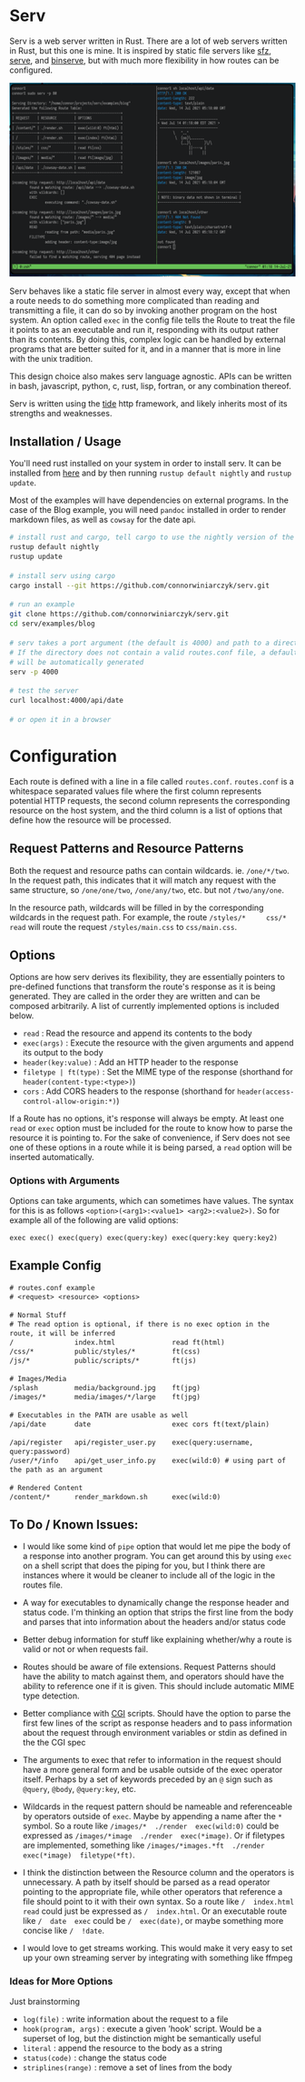 # Serv

Serv is a web server written in Rust. There are a lot of web servers written
in Rust, but this one is mine. It is inspired by static file servers like 
[sfz](https://github.com/weihanglo/sfz),
[serve](https://github.com/vercel/serve), and
[binserve](https://github.com/mufeedvh/binserve),
but with much more flexibility in how routes can be configured.

![screenshot](screenshot.png)

Serv behaves like a static file server in almost every way, except that when a route needs to do something more
complicated than reading and transmitting a file, it can do so by invoking
another program on the host system. An option called `exec` in the config file
tells the Route to treat the file it points to as an executable and run it,
responding with its output rather than its contents. By doing this, complex
logic can be handled by external programs that are better suited for it, and in
a manner that is more in line with the unix tradition.

This design choice also makes serv language agnostic. APIs can be written in bash,
javascript, python, c, rust, lisp, fortran, or any combination thereof.

Serv is written using the [tide](https://github.com/http-rs/tide) http framework,
and likely inherits most of its strengths and weaknesses. 


## Installation / Usage

You'll need rust installed on your system in order to install serv. It can be 
installed from [here](https://rustup.rs/) and by then running `rustup default nightly`
and `rustup update`.

Most of the examples will have dependencies on external programs. In the case
of the Blog example, you will need `pandoc` installed in order to render 
markdown files, as well as `cowsay` for the date api.

```bash
# install rust and cargo, tell cargo to use the nightly version of the compiler
rustup default nightly
rustup update

# install serv using cargo
cargo install --git https://github.com/connorwiniarczyk/serv.git

# run an example
git clone https://github.com/connorwiniarczyk/serv.git
cd serv/examples/blog

# serv takes a port argument (the default is 4000) and path to a directory.
# If the directory does not contain a valid routes.conf file, a default one
# will be automatically generated
serv -p 4000

# test the server
curl localhost:4000/api/date

# or open it in a browser
```

# Configuration

Each route is defined with a line in a file called `routes.conf`. `routes.conf` is a
whitespace separated values file where the first column represents potential
HTTP requests, the second column represents the corresponding resource on the
host system, and the third column is a list of options that define how the resource will be processed.

## Request Patterns and Resource Patterns

Both the request and resource paths can contain wildcards. ie. `/one/*/two`.
In the request path, this indicates that it will match any request with the
same structure, so `/one/one/two`, `/one/any/two`, etc. but not `/two/any/one`.

In the resource path, wildcards will be filled in by the corresponding
wildcards in the request path. For example, the route
`/styles/*     css/*    read`
will route the request `/styles/main.css` to `css/main.css`.

## Options

Options are how serv derives its flexibility, they are essentially pointers to pre-defined
functions that transform the route's response as it is being generated. They
are called in the order they are written and can be composed arbitrarily. A
list of currently implemented options is included below.

- `read` : Read the resource and append its contents to the body
- `exec(args)` : Execute the resource with the given arguments and append its output to the body
- `header(key:value)` : Add an HTTP header to the response
- `filetype | ft(type)` : Set the MIME type of the response (shorthand for `header(content-type:<type>)`)
- `cors` : Add CORS headers to the response (shorthand for `header(access-control-allow-origin:*)`)

If a Route has no options, it's response will always be empty. At least one
`read` or `exec` option must be included for the route to know how to parse
the resource it is pointing to. For the sake of convenience, if Serv does not
see one of these options in a route while it is being parsed, a `read` option
will be inserted automatically.

### Options with Arguments

Options can take arguments, which can sometimes have values. The syntax for
this is as follows `<option>(<arg1>:<value1> <arg2>:<value2>)`. So for example
all of the following are valid options:

```
exec exec() exec(query) exec(query:key) exec(query:key query:key2)
```


## Example Config

```
# routes.conf example
# <request> <resource> <options>

# Normal Stuff
# The read option is optional, if there is no exec option in the route, it will be inferred
/               index.html              read ft(html)
/css/*          public/styles/*         ft(css)
/js/*           public/scripts/*        ft(js)

# Images/Media
/splash         media/background.jpg    ft(jpg)
/images/*       media/images/*/large    ft(jpg)

# Executables in the PATH are usable as well
/api/date       date                    exec cors ft(text/plain)

/api/register   api/register_user.py    exec(query:username, query:password)
/user/*/info    api/get_user_info.py    exec(wild:0) # using part of the path as an argument

# Rendered Content
/content/*      render_markdown.sh      exec(wild:0)

```

## To Do / Known Issues:

- I would like some kind of `pipe` option that would let me pipe the body of a response into another program. You can get around this by using `exec` on a shell    script that does the piping for you, but I think there are instances where it would be cleaner to include all of the logic in the routes file.

- A way for executables to dynamically change the response header and status code. I'm thinking an option that strips the first line from the body and parses that   into information about the headers and/or status code

- Better debug information for stuff like explaining whether/why a route is valid or not or when requests fail.

- Routes should be aware of file extensions. Request Patterns should have the ability to match against them, and operators should have the ability to 
  reference one if it is given. This should include automatic MIME type detection.

- Better compliance with [CGI](https://en.wikipedia.org/wiki/Common_Gateway_Interface) scripts.
  Should have the option to parse the first few lines of the script as response headers and to pass
  information about the request through environment variables or stdin as defined in the the CGI spec
  
- The arguments to exec that refer to information in the request should have a more general form and be usable
  outside of the exec operator itself. Perhaps by a set of keywords preceded by an `@` sign such as `@query`, `@body`, `@query:key`, etc.
  
- Wildcards in the request pattern should be nameable and referenceable by operators outside of `exec`. Maybe by appending a name after
  the `*` symbol. So a route like `/images/*  ./render  exec(wild:0)` could be expressed as `/images/*image  ./render  exec(*image)`.
  Or if filetypes are implemented, something like `/images/*images.*ft  ./render  exec(*image)  filetype(*ft)`.
  
- I think the distinction between the Resource column and the operators is unnecessary. A path by itself should be parsed as a read operator
  pointing to the appropriate file, while other operators that reference a file should point to it with their own syntax. So a route like
  `/  index.html  read` could just be expressed as `/  index.html`. Or an executable route like `/  date  exec` could be `/  exec(date)`,
  or maybe something more concise like `/  !date`.
  
- I would love to get streams working. This would make it very easy to set up your own streaming server by integrating with something like ffmpeg


### Ideas for More Options

Just brainstorming

- `log(file)` : write information about the request to a file
- `hook(program, args)` : execute a given 'hook' script. Would be a superset of log, but the distinction might be semantically useful
- `literal` : append the resource to the body as a string
- `status(code)` : change the status code
-  `striplines(range)` : remove a set of lines from the body
